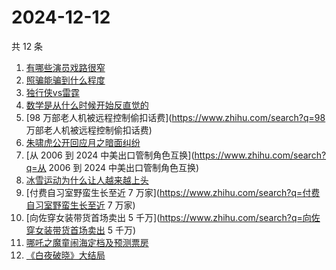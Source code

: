# 2024-12-12

共 12 条

<!-- BEGIN ZHIHUSEARCH -->
<!-- 最后更新时间 Thu Dec 12 2024 06:22:19 GMT+0800 (China Standard Time) -->
1. [有哪些演员戏路很窄](https://www.zhihu.com/search?q=有哪些演员戏路很窄)
1. [照骗能骗到什么程度](https://www.zhihu.com/search?q=照骗能骗到什么程度)
1. [独行侠vs雷霆](https://www.zhihu.com/search?q=独行侠vs雷霆)
1. [数学是从什么时候开始反直觉的](https://www.zhihu.com/search?q=数学是从什么时候开始反直觉的)
1. [98 万部老人机被远程控制偷扣话费](https://www.zhihu.com/search?q=98 万部老人机被远程控制偷扣话费)
1. [朱啸虎公开回应月之暗面纠纷](https://www.zhihu.com/search?q=朱啸虎公开回应月之暗面纠纷)
1. [从 2006 到 2024 中美出口管制角色互换](https://www.zhihu.com/search?q=从 2006 到 2024 中美出口管制角色互换)
1. [冰雪运动为什么让人越来越上头](https://www.zhihu.com/search?q=冰雪运动为什么让人越来越上头)
1. [付费自习室野蛮生长至近 7 万家](https://www.zhihu.com/search?q=付费自习室野蛮生长至近 7 万家)
1. [向佐穿女装带货首场卖出 5 千万](https://www.zhihu.com/search?q=向佐穿女装带货首场卖出 5 千万)
1. [哪吒之魔童闹海定档及预测票房](https://www.zhihu.com/search?q=哪吒之魔童闹海定档及预测票房)
1. [《白夜破晓》大结局](https://www.zhihu.com/search?q=《白夜破晓》大结局)
<!-- END ZHIHUSEARCH -->
